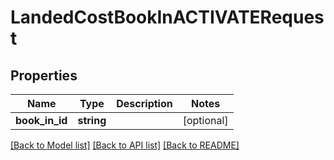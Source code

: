 # LandedCostBookInACTIVATERequest

## Properties
Name | Type | Description | Notes
------------ | ------------- | ------------- | -------------
**book_in_id** | **string** |  | [optional] 

[[Back to Model list]](../README.md#documentation-for-models) [[Back to API list]](../README.md#documentation-for-api-endpoints) [[Back to README]](../README.md)


